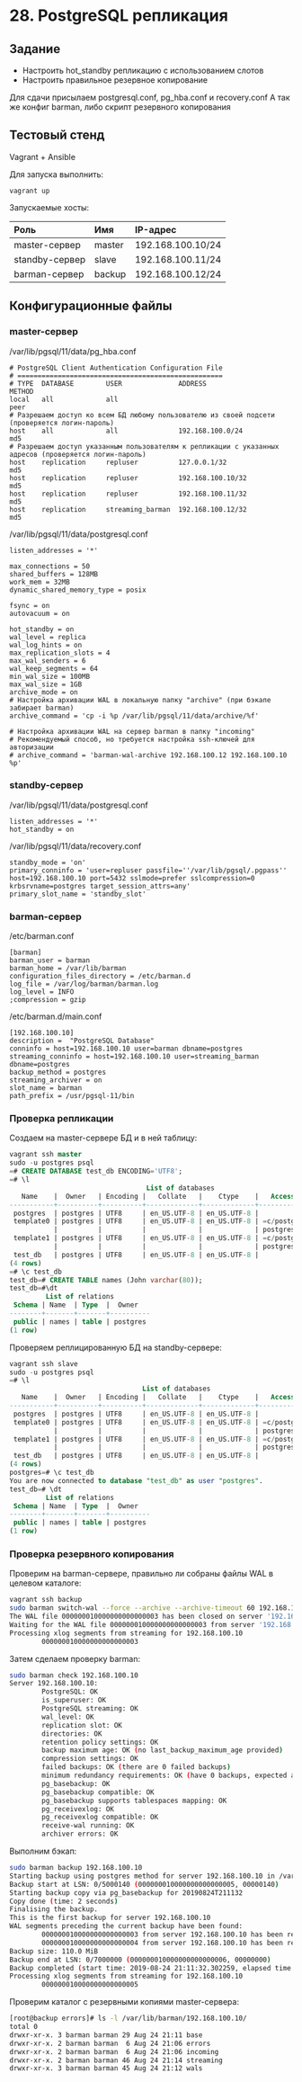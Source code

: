 # 28. PostgreSQL репликация  

## Задание

- Настроить hot_standby репликацию с использованием слотов
- Настроить правильное резервное копирование

Для сдачи присылаем postgresql.conf, pg_hba.conf и recovery.conf
А так же конфиг barman, либо скрипт резервного копирования

## Тестовый стенд

Vagrant + Ansible

Для запуска выполнить:

```
vagrant up
```
Запускаемые хосты:

| Роль           | Имя             | IP-адрес          |
|:-------------- |:--------------- |:----------------- |
| master-сервер  | master          | 192.168.100.10/24 |
| standby-сервер | slave           | 192.168.100.11/24 |
| barman-сервер  | backup          | 192.168.100.12/24 |

## Конфигурационные файлы 

### master-сервер

/var/lib/pgsql/11/data/pg_hba.conf
```
# PostgreSQL Client Authentication Configuration File
# ===================================================
# TYPE  DATABASE        USER              ADDRESS                            METHOD
local   all             all                                                  peer
# Разрешаем доступ ко всем БД любому пользователю из своей подсети (проверяется логин-пароль) 
host    all             all               192.168.100.0/24                   md5
# Разрешаем доступ указанным пользователям к репликации с указанных адресов (проверяется логин-пароль)
host    replication     repluser          127.0.0.1/32                       md5
host    replication     repluser          192.168.100.10/32                  md5
host    replication     repluser          192.168.100.11/32                  md5
host    replication     streaming_barman  192.168.100.12/32                  md5
```

/var/lib/pgsql/11/data/postgresql.conf
```
listen_addresses = '*'

max_connections = 50
shared_buffers = 128MB
work_mem = 32MB
dynamic_shared_memory_type = posix

fsync = on
autovacuum = on

hot_standby = on
wal_level = replica
wal_log_hints = on
max_replication_slots = 4
max_wal_senders = 6
wal_keep_segments = 64
min_wal_size = 100MB
max_wal_size = 1GB
archive_mode = on
# Настройка архивации WAL в локальную папку "archive" (при бэкапе забирает barman)
archive_command = 'cp -i %p /var/lib/pgsql/11/data/archive/%f'

# Настройка архивации WAL на сервер barman в папку "incoming"
# Рекомендуемый способ, но требуется настройка ssh-ключей для авторизации
# archive_command = 'barman-wal-archive 192.168.100.12 192.168.100.10 %p'
```

### standby-сервер

/var/lib/pgsql/11/data/postgresql.conf
```
listen_addresses = '*'
hot_standby = on
```
/var/lib/pgsql/11/data/recovery.conf
```
standby_mode = 'on'
primary_conninfo = 'user=repluser passfile=''/var/lib/pgsql/.pgpass'' host=192.168.100.10 port=5432 sslmode=prefer sslcompression=0 krbsrvname=postgres target_session_attrs=any'
primary_slot_name = 'standby_slot'
```

### barman-сервер

/etc/barman.conf
```
[barman]
barman_user = barman
barman_home = /var/lib/barman
configuration_files_directory = /etc/barman.d
log_file = /var/log/barman/barman.log
log_level = INFO
;compression = gzip
```
/etc/barman.d/main.conf
```
[192.168.100.10]
description =  "PostgreSQL Database"
conninfo = host=192.168.100.10 user=barman dbname=postgres
streaming_conninfo = host=192.168.100.10 user=streaming_barman dbname=postgres
backup_method = postgres
streaming_archiver = on
slot_name = barman
path_prefix = /usr/pgsql-11/bin
```

### Проверка репликации

Создаем на master-сервере БД и в ней таблицу:

```sql
vagrant ssh master
sudo -u postgres psql
=# CREATE DATABASE test_db ENCODING='UTF8';
=# \l
                                  List of databases
   Name    |  Owner   | Encoding |   Collate   |    Ctype    |   Access privileges
-----------+----------+----------+-------------+-------------+-----------------------
 postgres  | postgres | UTF8     | en_US.UTF-8 | en_US.UTF-8 |
 template0 | postgres | UTF8     | en_US.UTF-8 | en_US.UTF-8 | =c/postgres          +
           |          |          |             |             | postgres=CTc/postgres
 template1 | postgres | UTF8     | en_US.UTF-8 | en_US.UTF-8 | =c/postgres          +
           |          |          |             |             | postgres=CTc/postgres
 test_db   | postgres | UTF8     | en_US.UTF-8 | en_US.UTF-8 |
(4 rows)
=# \c test_db
test_db=# CREATE TABLE names (John varchar(80));
test_db=#\dt
         List of relations
 Schema | Name  | Type  |  Owner
--------+-------+-------+----------
 public | names | table | postgres
(1 row)
```
Проверяем реплицированную БД на standby-сервере:

```sql
vagrant ssh slave
sudo -u postgres psql
=# \l
                                 List of databases
   Name    |  Owner   | Encoding |   Collate   |    Ctype    |   Access privileges
-----------+----------+----------+-------------+-------------+-----------------------
 postgres  | postgres | UTF8     | en_US.UTF-8 | en_US.UTF-8 |
 template0 | postgres | UTF8     | en_US.UTF-8 | en_US.UTF-8 | =c/postgres          +
           |          |          |             |             | postgres=CTc/postgres
 template1 | postgres | UTF8     | en_US.UTF-8 | en_US.UTF-8 | =c/postgres          +
           |          |          |             |             | postgres=CTc/postgres
 test_db   | postgres | UTF8     | en_US.UTF-8 | en_US.UTF-8 |
(4 rows)
postgres=# \c test_db
You are now connected to database "test_db" as user "postgres".
test_db=# \dt
         List of relations
 Schema | Name  | Type  |  Owner
--------+-------+-------+----------
 public | names | table | postgres
(1 row)
```
### Проверка резервного копирования

Проверим на barman-сервере, правильно ли собраны файлы WAL в целевом каталоге:
```bash
vagrant ssh backup
sudo barman switch-wal --force --archive --archive-timeout 60 192.168.100.10
The WAL file 000000010000000000000003 has been closed on server '192.168.100.10'
Waiting for the WAL file 000000010000000000000003 from server '192.168.100.10' (max: 60 seconds)
Processing xlog segments from streaming for 192.168.100.10
        000000010000000000000003
```
Затем сделаем проверку barman:
```bash
sudo barman check 192.168.100.10
Server 192.168.100.10:
        PostgreSQL: OK
        is_superuser: OK
        PostgreSQL streaming: OK
        wal_level: OK
        replication slot: OK
        directories: OK
        retention policy settings: OK
        backup maximum age: OK (no last_backup_maximum_age provided)
        compression settings: OK
        failed backups: OK (there are 0 failed backups)
        minimum redundancy requirements: OK (have 0 backups, expected at least 0)
        pg_basebackup: OK
        pg_basebackup compatible: OK
        pg_basebackup supports tablespaces mapping: OK
        pg_receivexlog: OK
        pg_receivexlog compatible: OK
        receive-wal running: OK
        archiver errors: OK
```
Выполним бэкап:
```bash
sudo barman backup 192.168.100.10
Starting backup using postgres method for server 192.168.100.10 in /var/lib/barman/192.168.100.10/base/20190824T211132
Backup start at LSN: 0/5000140 (000000010000000000000005, 00000140)
Starting backup copy via pg_basebackup for 20190824T211132
Copy done (time: 2 seconds)
Finalising the backup.
This is the first backup for server 192.168.100.10
WAL segments preceding the current backup have been found:
        000000010000000000000003 from server 192.168.100.10 has been removed
        000000010000000000000004 from server 192.168.100.10 has been removed
Backup size: 110.0 MiB
Backup end at LSN: 0/7000000 (000000010000000000000006, 00000000)
Backup completed (start time: 2019-08-24 21:11:32.302259, elapsed time: 2 seconds)
Processing xlog segments from streaming for 192.168.100.10
        000000010000000000000005
```
Проверим каталог с резервными копиями master-сервера:
```bash
[root@backup errors]# ls -l /var/lib/barman/192.168.100.10/
total 0
drwxr-xr-x. 3 barman barman 29 Aug 24 21:11 base
drwxr-xr-x. 2 barman barman  6 Aug 24 21:06 errors
drwxr-xr-x. 2 barman barman  6 Aug 24 21:06 incoming
drwxr-xr-x. 2 barman barman 46 Aug 24 21:14 streaming
drwxr-xr-x. 3 barman barman 45 Aug 24 21:12 wals
```

